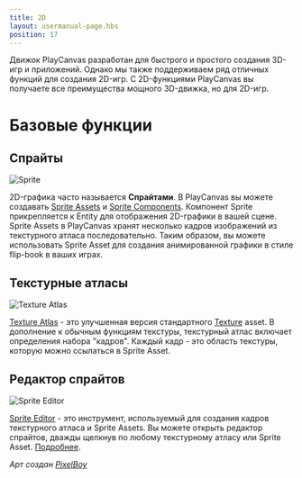 ```yaml
---
title: 2D
layout: usermanual-page.hbs
position: 17
---
```


Движок PlayCanvas разработан для быстрого и простого создания 3D-игр и приложений. Однако мы также поддерживаем ряд отличных функций для создания 2D-игр. С 2D-функциями PlayCanvas вы получаете все преимущества мощного 3D-движка, но для 2D-игр.

# Базовые функции

## Спрайты

![Sprite][5]

2D-графика часто называется **Спрайтами**. В PlayCanvas вы можете создавать [Sprite Assets][0] и [Sprite Components][1]. Компонент Sprite прикрепляется к Entity для отображения 2D-графики в вашей сцене. Sprite Assets в PlayCanvas хранят несколько кадров изображений из текстурного атласа последовательно. Таким образом, вы можете использовать Sprite Asset для создания анимированной графики в стиле flip-book в ваших играх.

## Текстурные атласы

![Texture Atlas][6]

[Texture Atlas][2] - это улучшенная версия стандартного [Texture][3] asset. В дополнение к обычным функциям текстуры, текстурный атлас включает определения набора "кадров". Каждый кадр - это область текстуры, которую можно ссылаться в Sprite Asset.

## Редактор спрайтов

![Sprite Editor][7]

[Sprite Editor][4] - это инструмент, используемый для создания кадров текстурного атласа и Sprite Assets. Вы можете открыть редактор спрайтов, дважды щелкнув по любому текстурному атласу или Sprite Asset. [Подробнее][4].

*Арт создан [PixelBoy](https://twitter.com/2pblog1)*

[0]: /user-manual/assets/sprites
[1]: /user-manual/packs/components/sprite
[2]: /user-manual/assets/texture-atlas
[3]: /user-manual/assets/textures
[4]: /user-manual/2D/sprite-editor

[5]: /images/user-manual/2D/sprite.jpg
[6]: /images/user-manual/2D/texture-atlas.jpg
[7]: /images/user-manual/2D/sprite-editor.jpg
